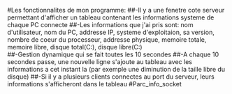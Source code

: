#Les fonctionnalites de mon programme:
    ##-Il y a une fenetre cote serveur permettant d'afficher un tableau contenant les informations systeme de chaque PC connecte
    ##-Les informations que j'ai pris sont: nom d'utilisateur, nom du PC, addresse IP, systeme d'exploitaion, sa version, nombre de coeur du processeur, addresse physique, memoire totale, memoire libre, disque total(C:), disque libre(C:)  
    ##-Gestion dynamique qui se fait toutes les 10 secondes 
    ##-A chaque 10 secondes passe, une nouvelle ligne s'ajoute au tableau avec les informations a cet instant la (par exemple une diminution de la taille libre du disque)
    ##-Si il y a plusieurs clients connectes au port du serveur, leurs informations s'afficheront dans le tableau
     #Parc_info_socket
